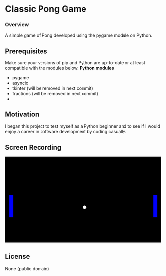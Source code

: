 # Classic Pong Game
### Overview
A simple game of Pong developed using the pygame module on Python.

## Prerequisites
Make sure your versions of pip and Python are up-to-date or at least compatible with the modules below. 
<b>Python modules</b>
- pygame
- asyncio
- tkinter (will be removed in next commit)
- fractions (will be removed in next commit)
- 
## Motivation
I began this project to test myself as a Python beginner and to see if I would enjoy a career in software development by coding casually. 

## Screen Recording
![Pong Game - Animated gif demo](pong-game.gif)

## License
None (public domain)
